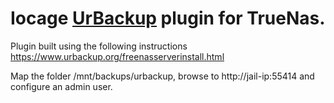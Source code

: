 # Iocage [UrBackup](https://www.urbackup.org/) plugin for TrueNas.

Plugin built using the following instructions
https://www.urbackup.org/freenasserverinstall.html

Map the folder /mnt/backups/urbackup, browse to http://jail-ip:55414 and configure an admin user.
